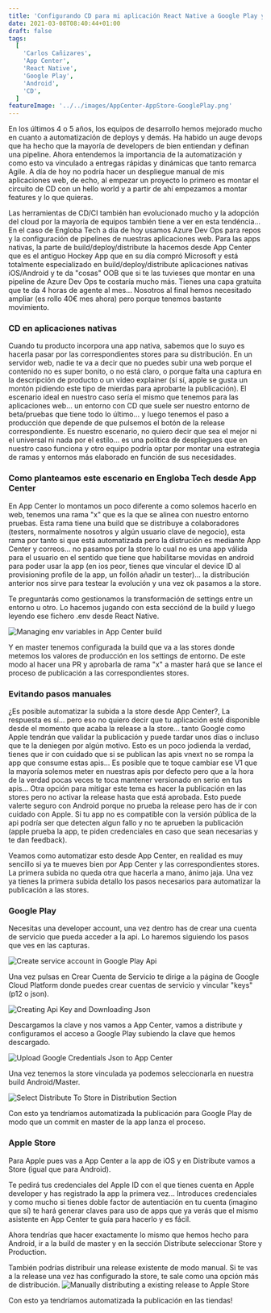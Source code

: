 ```yaml
---
title: 'Configurando CD para mi aplicación React Native a Google Play y Apple Store con App Center'
date: 2021-03-08T08:40:44+01:00
draft: false
tags:
  [
    'Carlos Cañizares',
    'App Center',
    'React Native',
    'Google Play',
    'Android',
    'CD',
  ]
featureImage: '../../images/AppCenter-AppStore-GooglePlay.png'
---
```


En los últimos 4 o 5 años, los equipos de desarrollo hemos mejorado mucho en cuanto a automatización de deploys y demás. Ha habido un auge devops que ha hecho que la mayoría de developers de bien entiendan y definan una pipeline. Ahora entendemos la importancia de la automatización y como esto va vinculado a entregas rápidas y dinámicas que tanto remarca Agile. A día de hoy no podría hacer un despliegue manual de mis aplicaciones web, de echo, al empezar un proyecto lo primero es montar el circuito de CD con un hello world y a partir de ahí empezamos a montar features y lo que quieras.

Las herramientas de CD/CI también han evolucionado mucho y la adopción del cloud por la mayoría de equipos también tiene a ver en esta tendéncia... En el caso de Engloba Tech a día de hoy usamos Azure Dev Ops para repos y la configuración de pipelines de nuestras aplicaciones web. Para las apps nativas, la parte de build/deploy/distribute la hacemos desde App Center que es el antiguo Hockey App que en su día compró Microsoft y está totalmente especializado en build/deploy/distribute aplicaciones nativas iOS/Android y te da "cosas" OOB que si te las tuvieses que montar en una pipeline de Azure Dev Ops te costaría mucho más. Tienes una capa gratuita que te da 4 horas de agente al mes... Nosotros al final hemos necesitado ampliar (es rollo 40€ mes ahora) pero porque tenemos bastante movimiento.

### CD en aplicaciones nativas

Cuando tu producto incorpora una app nativa, sabemos que lo suyo es hacerla pasar por las correspondientes stores para su distribución. En un servidor web, nadie te va a decir que no puedes subir una web porque el contenido no es super bonito, o no está claro, o porque falta una captura en la descripción de producto o un video explainer (sí sí, apple se gusta un montón pidiendo este tipo de mierdas para aprobarte la publicación). El escenario ideal en nuestro caso sería el mismo que tenemos para las aplicaciones web... un entorno con CD que suele ser nuestro entorno de beta/pruebas que tiene todo lo último... y luego tenemos el paso a producción que depende de que pulsemos el botón de la release correspondiente. Es nuestro escenario, no quiero decir que sea el mejor ni el universal ni nada por el estilo... es una política de despliegues que en nuestro caso funciona y otro equipo podría optar por montar una estrategia de ramas y entornos más elaborado en función de sus necesidades.

### Como planteamos este escenario en Engloba Tech desde App Center

En App Center lo montamos un poco diferente a como solemos hacerlo en web, tenemos una rama "x" que es la que se alinea con nuestro entorno pruebas. Esta rama tiene una build que se distribuye a colaboradores (testers, normalmente nosotros y algún usuario clave de negocio), esta rama por tanto si que está automatizada pero la distrución es mediante App Center y correos... no pasamos por la store lo cual no es una app válida para el usuario en el sentido que tiene que habilitarse movidas en android para poder usar la app (en ios peor, tienes que vincular el device ID al provisioning profile de la app, un follón añadir un tester)... la distribución anterior nos sirve para testear la evolución y una vez ok pasamos a la store.

Te preguntarás como gestionamos la transformación de settings entre un entorno u otro. Lo hacemos jugando con esta secciónd de la build y luego leyendo ese fichero .env desde React Native.

![Managing env variables in App Center build](../../images/AppCenter-Build-Env-Variables.PNG 'Managing env variables in App Center build')

Y en master tenemos configurada la build que va a las stores donde metemos los valores de producción en los settings de entorno. De este modo al hacer una PR y aprobarla de rama "x" a master hará que se lance el proceso de publicación a las correspondientes stores.

### Evitando pasos manuales

¿Es posible automatizar la subida a la store desde App Center?, La respuesta es sí... pero eso no quiero decir que tu aplicación esté disponible desde el momento que acaba la release a la store... tanto Google como Apple tendrán que validar la publicación y puede tardar unos días o incluso que te la deniegen por algún motivo. Esto es un poco jodienda la verdad, tienes que ir con cuidado que si se publican las apis vnext no se rompa la app que consume estas apis... Es posible que te toque cambiar ese V1 que la mayoría solemos meter en nuestras apis por defecto pero que a la hora de la verdad pocas veces te toca mantener versionado en serio en tus apis... Otra opción para mitigar este tema es hacer la publicación en las stores pero no activar la release hasta que está aprobada. Esto puede valerte seguro con Android porque no prueba la release pero has de ir con cuidado con Apple. Si tu app no es compatible con la versión pública de la api podría ser que detecten algun fallo y no te aprueben la publicación (apple prueba la app, te piden credenciales en caso que sean necesarias y te dan feedback).

Veamos como automatizar esto desde App Center, en realidad es muy sencillo si ya te mueves bien por App Center y las correspondientes stores. La primera subida no queda otra que hacerla a mano, ánimo jaja. Una vez ya tienes la primera subida detallo los pasos necesarios para automatizar la publicación a las stores.

### Google Play

Necesitas una developer account, una vez dentro has de crear una cuenta de servicio que pueda acceder a la api. Lo haremos siguiendo los pasos que ves en las capturas.

![Create service account in Google Play Api](../../images/GooglePlay-Api-Access.PNG 'Create service account in Google Play Api')

Una vez pulsas en Crear Cuenta de Servicio te dirige a la página de Google Cloud Platform donde puedes crear cuentas de servicio y vincular "keys" (p12 o json).

![Creating Api Key and Downloading Json](../../images/Create-Service-Account-Json-Key.PNG 'Creating Api Key and Downloading Json')

Descargamos la clave y nos vamos a App Center, vamos a distribute y configuramos el acceso a Google Play subiendo la clave que hemos descargado.

![Upload Google Credentials Json to App Center](../../images/Upload-Json-Key-AppCenter.PNG 'Upload Google Credentials Json to App Center')

Una vez tenemos la store vinculada ya podemos seleccionarla en nuestra build Android/Master.

![Select Distribute To Store in Distribution Section](../../images/Distribute-Store-AppCenter.PNG 'Select Distribute To Store in Distribution Section')

Con esto ya tendríamos automatizada la publicación para Google Play de modo que un commit en master de la app lanza el proceso.

### Apple Store

Para Apple pues vas a App Center a la app de iOS y en Distribute vamos a Store (igual que para Android).

Te pedirá tus credenciales del Apple ID con el que tienes cuenta en Apple developer y has registrado la app la primera vez... Introduces credenciales y como mucho si tienes doble factor de autentiación en tu cuenta (imagino que sí) te hará generar claves para uso de apps que ya verás que el mismo asistente en App Center te guía para hacerlo y es fácil.

Ahora tendrías que hacer exactamente lo mismo que hemos hecho para Android, ir a la build de master y en la sección Distribute seleccionar Store y Production.

También podrías distribuir una release existente de modo manual. Si te vas a la release una vez has configurado la store, te sale como una opción más de distribución.
![Manually distributing a existing release to Apple Store](../../images/Distribute-Apple-Store-AppCenter.PNG 'Manually distributing a existing release to Apple Store')

Con esto ya tendríamos automatizada la publicación en las tiendas!
